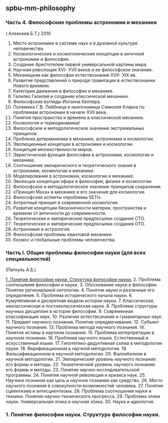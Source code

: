 ## spbu-mm-philosophy

### Часть 4.  Философские проблемы астрономии и механики 
( Алексеев Б.Т.)
2016

1.	Место астрономии в системе наук и в духовной культуре человечества.
2.	Космологические  и космогонические концепции в античной астрономии и философии.
3.	Создание Аристотелем первой универсальной картины мира.
4.	Научная революция  XVI- XVII веков и ее философское значение.
5.	Механицизм как философия естествознания XVII- XIX вв.
6.	Развитие представлений о природе гравитации в естествознании Нового времени.
7.	Категория движения в философии и механике.
8.	Галилео Галилей и создание классической механики.
9.	Философские взгляды Иоганна Кеплера.
10.	Полемика Г.В. Лейбница и ньютонианца Сэмюэля Кларка по проблемам астрономии в начале XVII века.
11.	Понятия пространства и времени в классической механике.
12.	Космология и термодинамика!
13.	Философское и методологическое значение экстремальных принципов.
14.	Проблема детерминизма в механике, астрономии и космологии.
15.	Эволюционные концепции в астрономии и космологии.
16.	Концепция множественности миров.
17.	Эвристическая функция философии в астрономии, космологии и механике.
18.	Соотношение эмпирического и теоретического знания в астрономии, космологии и механике.
19.	Моделирование в астрономии, космологии и механике.
20.	Эволюция концепции эфира в философии, физике и космологии.
21.	Философское и методологическое значение принципов сохранения.
22.	«Принцип Маха» в механике и его значение для космологии.
23.	Философские аспекты «проблемы SETI».
24.	Антропный принцип в современной космологии.
25.	Развитие концепции бесконечности материи, пространства и времени от античности до современности.
26.	Теоретические и эмпирические предпосылки создания СТО.
27.	Теоретические и эмпирические предпосылки создания ОТО.
28.	Астрономия и астрология.
29.	Философские проблемы квантовой механики.
30.	Космос и глобальные проблемы человечества.

### Часть I. Общие проблемы философии науки (для всех специальностей)
(Паткуль А.Б.)

<a href="#I-1">1.	Понятие философии науки. Структура философии науки.</a>
2.	Проблема соотношения философии и науки.
3.	Обоснование науки в философии. Понятие региональной онтологии. 
4.	Понятия науки и различные его определения.
5.	Проблема исторического начала науки.
6.	Кумулятивная и дискретная модели истории науки.
7.	Классическая, неклассическая и постнеклассическая наука.
8.	Проблема структуры научных дисциплин в истории философии.
9.	Современная классификация наук.
10.	Различия естествознания и гуманитарных наук.
11.	Предмет научного познания. Понятие опредмечивания.
12.	Субъект научного познания.
13.	Проблема метода научного познания.
14.	Понятие истины в научном познании.
15.	Проблема интерпретации в научном познании.
16.	Проблема научного языка. Естественный и искусственный языки.
17.	Гипотетико-дедуктивная схема в методологии науки.
18.	Верификационизм в научной методологии.
19.	Фальсификационизм в научной методологии.
20.	Фаллибилизм в научной методологии.
21.	Эмпирический уровень научного познания: его формы и методы.
22.	Теоретический уровень научного познания: его формы и методы.
23.	Понятие научно-исследовательской программы.
24.	Понятия научной революции и кризиса наук.
25.	Научное познание как цель и научное познание как средство.
26.	Место научного познания в совокупности возможностей человека. 
27.	Понятия сциентизма и антисциентизма.
28.	Проблема соотношения науки и техники. Понятие научно-технического прогресса.
29.	Проблема этики науки. Универсальная этика и научная этика.
30.	Наука и идеология.

<h3 id="I-1">1.	Понятие философии науки. Структура философии науки.</h3>

